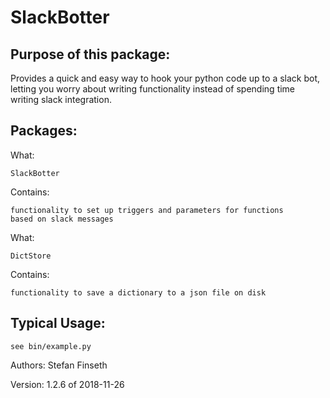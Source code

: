 SlackBotter
===========
Purpose of this package:
------------------------
Provides a quick and easy way to hook your
python code up to a slack bot, letting you
worry about writing functionality instead of
spending time writing slack integration.

Packages:
---------
What:

    SlackBotter

Contains:

    functionality to set up triggers and parameters for functions
    based on slack messages

What:

    DictStore

Contains:

    functionality to save a dictionary to a json file on disk

Typical Usage:
--------------
    see bin/example.py


Authors: Stefan Finseth

Version: 1.2.6 of 2018-11-26
